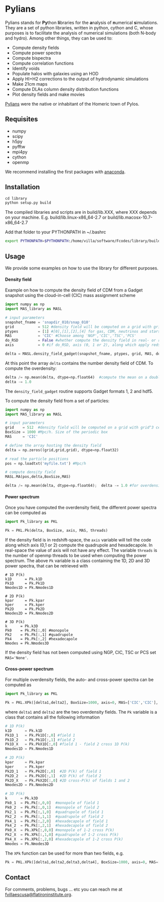 # Pylians

Pylians stands for **Py**thon **li**braries for the **a**nalysis of **n**umerical **s**imulations. They are a set of python libraries, written in python, cython and C, whose purposes is to facilitate the analysis of numerical simulations (both N-body and hydro). Among other things, they can be used to:

- Compute density fields
- Compute power spectra
- Compute bispectra
- Compute correlation functions
- Identify voids
- Populate halos with galaxies using an HOD
- Apply HI+H2 corrections to the output of hydrodynamic simulations
- Make 21cm maps
- Compute DLAs column density distribution functions
- Plot density fields and make movies

[Pylians](https://en.wikipedia.org/wiki/Nestor_(mythology)) were the native or inhabitant of the Homeric town of Pylos. 

## Requisites

- numpy
- scipy
- h5py
- pyfftw
- mpi4py
- cython
- openmp
 
We recommend installing the first packages with [anaconda](https://www.anaconda.com/download/?lang=en-us). 

## Installation

```python
cd library
python setup.py build
```

The compiled libraries and scripts are in build/lib.XXX, where XXX depends on your machine. E.g. build/lib.linux-x86_64-2.7 or build/lib.macosx-10.7-x86_64-2.7

Add that folder to your PYTHONPATH in ~/.bashrc

```sh
export PYTHONPATH=$PYTHONPATH:/home/villa/software/Fcodes/library/build/lib.linux-x86_64-2.7
```

## Usage
We provide some examples on how to use the library for different purposes.

#### Density field

Example on how to compute the density field of CDM from a Gadget snapshot using the cloud-in-cell (CIC) mass assignment scheme

```python
import numpy as np
import MAS_library as MASL

# input parameters
snapshot_fname = 'snapdir_010/snap_010'
grid           = 512 #density field will be computed on a grid with grid^3 cells
ptypes         = [1] #[0],[1],[2],[4] for gas, CDM, neutrinos and stars. Can be combined, e.g. [0,1] for CDM+gas
MAS            = 'CIC' #Choose among 'NGP','CIC','TSC','PCS' 
do_RSD         = False #whether compute the density field in real- or redshift-space
axis           = 0 #if do_RSD, axis (0, 1 or 2), along which apply redshift-space distortions

delta = MASL.density_field_gadget(snapshot_fname, ptypes, grid, MAS, do_RSD, axis)
```
At this point the array ```delta``` contains the number density field of CDM. To compute the overdensity:
```python
delta /= np.mean(delta, dtype=np.float64)  #compute the mean on a double to increase accuracy
delta -= 1.0
```
The ```density_field_gadget``` routine supports Gadget formats 1, 2 and hdf5.


To compute the density field from a set of particles:

```python
import numpy as np
import MAS_library as MASL

# input parameters
grid    = 512  #density field will be computed on a grid with grid^3 cells
BoxSize = 1000 #Mpc/h. Size of the periodic box
MAS     = 'CIC'

# define the array hosting the density field
delta = np.zeros((grid,grid,grid), dtype=np.float32)

# read the particle positions
pos = np.loadtxt('myfile.txt') #Mpc/h 

# compute density field
MASL.MA(pos,delta,BoxSize,MAS)

delta /= np.mean(delta, dtype=np.float64);  delta -= 1.0 #for overdensity
```

#### Power spectrum
Once you have computed the overdensity field, the different power spectra can be computed as
```python
import Pk_library as PKL

Pk = PKL.Pk(delta, BoxSize, axis, MAS, threads)
```
If the density field is in redshift-space, the ```axis``` variable will tell the code along which axis (0,1 or 2) compute the quadrupole and hexadecapole. In real-space the value of axis will not have any effect. The variable ```threads``` is the number of openmp threads to be used when computing the power spectrum. The above ```Pk``` variable is a class containing the 1D, 2D and 3D power spectra, that can be retrieved with
```
# 1D P(k)
k1D      = Pk.k1D      
Pk1D     = Pk.Pk1D     
Nmodes1D = Pk.Nmodes1D  

# 2D P(k)
kpar     = Pk.kpar    
kper     = Pk.kper
Pk2D     = Pk.Pk2D
Nmodes2D = Pk.Nmodes2D

# 3D P(k)
k      = Pk.k3D
Pk0    = Pk.Pk[:,0] #monopole
Pk2    = Pk.Pk[:,1] #quadrupole
Pk4    = Pk.Pk[:,2] #hexadecapole
Nmodes = Pk.Nmodes3D
```

If the density field has not been computed using NGP, CIC, TSC or PCS set ```MAS='None'```.

#### Cross-power spectrum
For multiple overdensity fields, the auto- and cross-power spectra can be computed as

```python
import Pk_library as PKL

Pk = PKL.XPk([delta1,delta2], BoxSize=1000, axis=0, MAS=['CIC','CIC'], threads=16)
```

where ```delta1``` and ```delta2``` are the two overdensity fields. The ```Pk``` variable is a class that contains all the following information

```python
# 1D P(k)
k1D      = Pk.k1D
Pk1D_1   = Pk.Pk1D[:,0] #field 1
Pk1D_2   = Pk.Pk1D[:,1] #field 2
Pk1D_X   = Pk.PkX1D[:,0] #field 1 - field 2 cross 1D P(k)
Nmodes1D = Pk.Nmodes1D

# 2D P(k)
kpar     = Pk.kpar
kper     = Pk.kper
Pk2D_1   = Pk.Pk2D[:,0]  #2D P(k) of field 1
Pk2D_2   = Pk.Pk2D[:,1]  #2D P(k) of field 2
Pk2D_X   = Pk.PkX2D[:,0] #2D cross-P(k) of fields 1 and 2
Nmodes2D = Pk.Nmodes2D

# 3D P(k)
k      = Pk.k3D
Pk0_1  = Pk.Pk[:,0,0]  #monopole of field 1
Pk0_2  = Pk.Pk[:,0,1]  #monopole of field 2
Pk2_1  = Pk.Pk[:,1,0]  #quadrupole of field 1
Pk2_2  = Pk.Pk[:,1,1]  #quadrupole of field 2
Pk4_1  = Pk.Pk[:,2,0]  #hexadecapole of field 1
Pk4_2  = Pk.Pk[:,2,1]  #hexadecapole of field 2
Pk0_X  = Pk.XPk[:,0,0] #monopole of 1-2 cross P(k)
Pk2_X  = Pk.XPk[:,1,0] #quadrupole of 1-2 cross P(k)
Pk4_X  = Pk.XPk[:,2,0] #hexadecapole of 1-2 cross P(k)
Nmodes = Pk.Nmodes3D
```

The ```XPk``` function can be used for more than two fields, e.g.
```python
Pk = PKL.XPk([delta1,delta2,delta3,delta4], BoxSize=1000, axis=0, MAS=['CIC','NGP','TSC','None'], threads=16)
```


## Contact

For comments, problems, bugs ... etc you can reach me at [fvillaescusa@flatironinstitute.org](mailto:fvillaescusa@flatironinstitute.org).